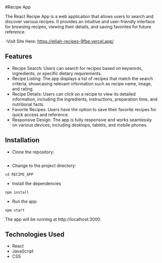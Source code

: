 #Recipe App

The React Recipe App is a web application that allows users to search and discover various recipes. It provides an intuitive and user-friendly interface for browsing recipes, viewing their details, and saving favorites for future reference.

-Visit Site Here: https://elijah-recipes-9fbe.vercel.app/

## Features
- Recipe Search: Users can search for recipes based on keywords, ingredients, or specific dietary requirements.
- Recipe Listing: The app displays a list of recipes that match the search criteria, showcasing relevant information such as recipe name, image, and rating.
- Recipe Details: Users can click on a recipe to view its detailed information, including the ingredients, instructions, preparation time, and nutritional facts.
- Favorite Recipes: Users have the option to save their favorite recipes for quick access and reference.
- Responsive Design: The app is fully responsive and works seamlessly on various devices, including desktops, tablets, and mobile phones.

## Installation

- Clone the repository:
```

```

- Change to the project directory:
```
cd RECIPE_APP
```

- Install the dependencies
```
npm install
```

- Run the app:
```
npm start
```

The app will be running at http://localhost:3000.

## Technologies Used
- React
- JavaScript
- CSS

